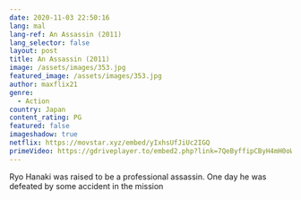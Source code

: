 ```yaml
---
date: 2020-11-03 22:50:16
lang: mal
lang-ref: An Assassin (2011)
lang_selector: false
layout: post
title: An Assassin (2011)
image: /assets/images/353.jpg
featured_image: /assets/images/353.jpg
author: maxflix21
genre:
  - Action
country: Japan
content_rating: PG
featured: false
imageshadow: true
netflix: https://movstar.xyz/embed/yIxhsUfJiUc2IGQ
primeVideo: https://gdriveplayer.to/embed2.php?link=7QeByffipCByH4mH0oWV0wqprs8VHq843ojhqpB%252FVHw4ErmP6gCfvA0G9OyyUXeZsfrVIEgQE0j%252BaRre2bJqq27GsJWu9adMOCPloND%252BFiY5QNo7dOkJVGTJyNj7oarNdkRGfOSR2k8UlPF%252Fv4NbYkN37ZdEufA2sJCUCkb1KaAZglerEkzNxYrMSJC5NRLuI%253D
---
```

Ryo Hanaki was raised to be a professional assassin. One day he was defeated by some accident in the mission